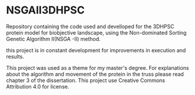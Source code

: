 # NSGAII3DHPSC
Repository containing the code used and develloped for the 3DHPSC protein model for biobjective  landscape, using the Non-dominated Sorting Genetic Algorithm II(NSGA -II) method. 

this project is in constant development for improvements in execution and results.

This project was used as a theme for my master's degree.
For explanations about the algorithm and movement of the protein in the truss please read chapter 3 of the dissertation.
This project use Creative Commons Attribution 4.0 for license.
